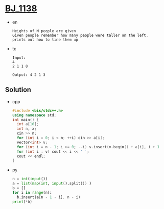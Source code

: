 # [BJ_1138](https://acmicpc.net/problem/1138)

* en

  ```en
  Heights of N people are given
  Given people remember how many people were taller on the left, prints out how to line them up
  ```

* tc

  ```tc
  Input:
  4
  2 1 1 0

  Output: 4 2 1 3
  ```

## Solution

* cpp

  ```cpp
  #include <bis/stdc++.h>
  using namespace std;
  int main() {
    int a[10];
    int n, x;
    cin >> n;
    for (int i = 0; i < n; ++i) cin >> a[i];
    vector<int> v;
    for (int i = n - 1; i >= 0; --i) v.insert(v.begin() + a[i], i + 1);
    for (int i : v) cout << i << ' ';
    cout << endl;
  }
  ```

* py

  ```py
  n = int(input())
  a = list(map(int, input().split()) )
  b = []
  for i in range(n):
    b.insert(a[n - 1 - i], n - i)
  print(*b)
  ```
